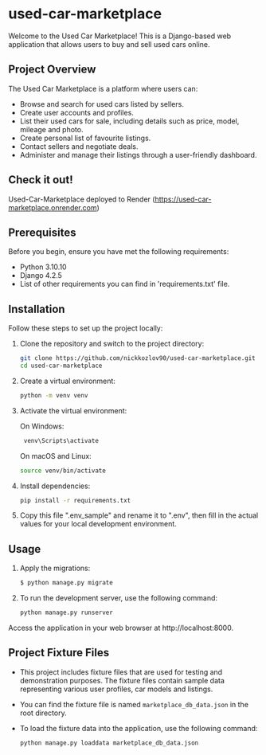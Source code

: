 # used-car-marketplace
Welcome to the Used Car Marketplace! This is a Django-based web application that allows users to buy and sell used cars online.

## Project Overview
The Used Car Marketplace is a platform where users can:

 - Browse and search for used cars listed by sellers.
 - Create user accounts and profiles.
 - List their used cars for sale, including details such as price, model, mileage and photo.
 - Create personal list of favourite listings.
 - Contact sellers and negotiate deals.
 - Administer and manage their listings through a user-friendly dashboard.

## Check it out!

   Used-Car-Marketplace deployed to Render (https://used-car-marketplace.onrender.com)

## Prerequisites
Before you begin, ensure you have met the following requirements:

 - Python 3.10.10
 - Django 4.2.5
 - List of other requirements you can find in 'requirements.txt' file.

## Installation
Follow these steps to set up the project locally:

1. Clone the repository and switch to the project directory:

    ```bash
    git clone https://github.com/nickkozlov90/used-car-marketplace.git
    cd used-car-marketplace
    ```

2. Create a virtual environment:

    ```bash
   python -m venv venv
    ```

3. Activate the virtual environment:

   On Windows: 
   ```bash
    venv\Scripts\activate
    ```
   On macOS and Linux:
   ```bash
   source venv/bin/activate
   ```
   
4. Install dependencies:

   ```bash
   pip install -r requirements.txt
   ```
5. Copy this file ".env_sample" and rename it to ".env", then fill in the actual values for your local development environment.

## Usage

1. Apply the migrations:

   ```bash
   $ python manage.py migrate
      ```

2. To run the development server, use the following command:

   ```bash
   python manage.py runserver
   ```

Access the application in your web browser at http://localhost:8000.


## Project Fixture Files

 - This project includes fixture files that are used for testing and demonstration purposes.
The fixture files contain sample data representing various user profiles, car models and listings.
 - You can find the fixture file is named `marketplace_db_data.json` in the root directory.
 - To load the fixture data into the application, use the following command:

   ```bash
   python manage.py loaddata marketplace_db_data.json
   ```
